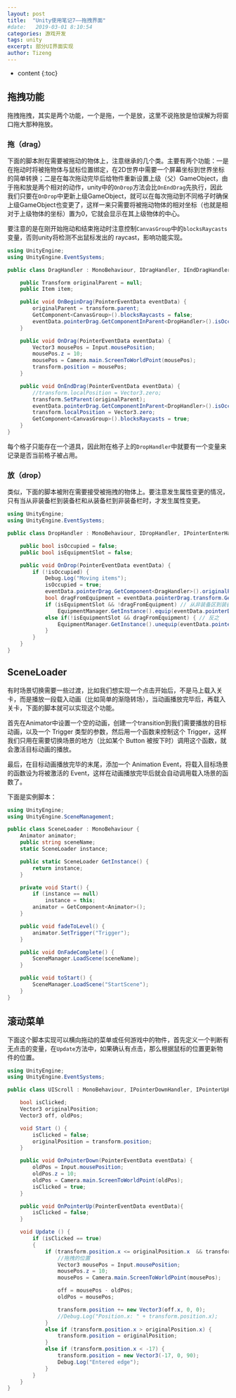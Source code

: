 ```yaml
---
layout: post
title:  "Unity使用笔记7——拖拽界面"
#date:   2019-03-01 8:10:54
categories: 游戏开发
tags: unity
excerpt: 部分UI界面实现
author: Tizeng
---
```


* content
{:toc}

## 拖拽功能

拖拽拖拽，其实是两个功能，一个是拖，一个是放，这里不说拖放是怕误解为将窗口拖大那种拖放。

### 拖（drag）

下面的脚本附在需要被拖动的物体上，注意继承的几个类。主要有两个功能：一是在拖动时将被拖物体与鼠标位置绑定，在2D世界中需要一个屏幕坐标到世界坐标的简单转换；二是在每次拖动完毕后给物件重新设置上级（父）GameObject，由于拖和放是两个相对的动作，unity中的`OnDrop`方法会比`OnEndDrag`先执行，因此我们只要在`OnDrop`中更新上级GameObject，就可以在每次拖动到不同格子时确保上级GameObject也变更了，这样一来只需要将被拖动物体的相对坐标（也就是相对于上级物体的坐标）置为0，它就会显示在其上级物体的中心。

要注意的是在刚开始拖动和结束拖动时注意控制`CanvasGroup`中的`blocksRaycasts`变量，否则unity将检测不出鼠标发出的 raycast，影响功能实现。

```c#
using UnityEngine;
using UnityEngine.EventSystems;

public class DragHandler : MonoBehaviour, IDragHandler, IEndDragHandler, IBeginDragHandler {

    public Transform originalParent = null;
    public Item item;

    public void OnBeginDrag(PointerEventData eventData) {
        originalParent = transform.parent;
        GetComponent<CanvasGroup>().blocksRaycasts = false;
        eventData.pointerDrag.GetComponentInParent<DropHandler>().isOccupied = false;
    }

    public void OnDrag(PointerEventData eventData) {
        Vector3 mousePos = Input.mousePosition;
        mousePos.z = 10;
        mousePos = Camera.main.ScreenToWorldPoint(mousePos);
        transform.position = mousePos;
    }

    public void OnEndDrag(PointerEventData eventData) {
        //transform.localPosition = Vector3.zero;
        transform.SetParent(originalParent);
        eventData.pointerDrag.GetComponentInParent<DropHandler>().isOccupied = true;
        transform.localPosition = Vector3.zero;
        GetComponent<CanvasGroup>().blocksRaycasts = true;
    }
}
```

每个格子只能存在一个道具，因此附在格子上的`DropHandler`中就要有一个变量来记录是否当前格子被占用。

### 放（drop）

类似，下面的脚本被附在需要接受被拖拽的物体上。要注意发生属性变更的情况，只有当从非装备栏到装备栏和从装备栏到非装备栏时，才发生属性变更。

```c#
using UnityEngine;
using UnityEngine.EventSystems;

public class DropHandler : MonoBehaviour, IDropHandler, IPointerEnterHandler {

    public bool isOccupied = false;
    public bool isEquipmentSlot = false;

    public void OnDrop(PointerEventData eventData) {
        if (!isOccupied) {
            Debug.Log("Moving items");
            isOccupied = true;
            eventData.pointerDrag.GetComponent<DragHandler>().originalParent = this.transform;
            bool dragFromEquipment = eventData.pointerDrag.transform.GetComponentInParent<DropHandler>().isEquipmentSlot; // 注意逻辑
            if (isEquipmentSlot && !dragFromEquipment) // 从非装备区到装备区
                EquipmentManager.GetInstance().equip(eventData.pointerDrag.GetComponent<DragHandler>().item);
            else if(!isEquipmentSlot && dragFromEquipment) { // 反之
                EquipmentManager.GetInstance().unequip(eventData.pointerDrag.GetComponent<DragHandler>().item);
            }
        }
    }
}
```

## SceneLoader

有时场景切换需要一些过渡，比如我们想实现一个点击开始后，不是马上载入关卡，而是播放一段载入动画（比如简单的渐隐转场），当动画播放完毕后，再载入关卡，下面的脚本就可以实现这个功能。

首先在Animator中设置一个空的动画，创建一个transition到我们需要播放的目标动画，以及一个 Trigger 类型的参数，然后用一个函数来控制这个 Trigger，这样我们只用在需要切换场景的地方（比如某个 Button 被按下时）调用这个函数，就会激活目标动画的播放。

最后，在目标动画播放完毕的末尾，添加一个 Animation Event，将载入目标场景的函数设为将被激活的 Event，这样在动画播放完毕后就会自动调用载入场景的函数了。

下面是实例脚本：

```c#
using UnityEngine;
using UnityEngine.SceneManagement;

public class SceneLoader : MonoBehaviour {
    Animator animator;
    public string sceneName;
    static SceneLoader instance;

    public static SceneLoader GetInstance() {
        return instance;
    }

    private void Start() {
        if (instance == null)
            instance = this;
        animator = GetComponent<Animator>();
    }

    public void fadeToLevel() {
        animator.SetTrigger("Trigger");
    }

    public void OnFadeComplete() {
        SceneManager.LoadScene(sceneName);
    }

    public void toStart() {
        SceneManager.LoadScene("StartScene");
    }
}
```

## 滚动菜单

下面这个脚本实现可以横向拖动的菜单或任何游戏中的物件，首先定义一个判断有无点击的变量，在`Update`方法中，如果确认有点击，那么根据鼠标的位置更新物件的位置。

```c#
using UnityEngine;
using UnityEngine.EventSystems;

public class UIScroll : MonoBehaviour, IPointerDownHandler, IPointerUpHandler {

    bool isClicked;
    Vector3 originalPosition;
    Vector3 off, oldPos;

    void Start () {
        isClicked = false;
        originalPosition = transform.position;
    }

    public void OnPointerDown(PointerEventData eventData) {
        oldPos = Input.mousePosition;
        oldPos.z = 10;
        oldPos = Camera.main.ScreenToWorldPoint(oldPos);
        isClicked = true;
    }

    public void OnPointerUp(PointerEventData eventData){
        isClicked = false;
    }

    void Update () {
        if (isClicked == true)
        {
            if (transform.position.x <= originalPosition.x  && transform.position.x >= -17) {
                //拖拽的位置
                Vector3 mousePos = Input.mousePosition;
                mousePos.z = 10;
                mousePos = Camera.main.ScreenToWorldPoint(mousePos);

                off = mousePos - oldPos;
                oldPos = mousePos;

                transform.position += new Vector3(off.x, 0, 0);
                //Debug.Log("Position.x: " + transform.position.x);
            }
            else if (transform.position.x > originalPosition.x) {
                transform.position = originalPosition;
            }
            else if (transform.position.x < -17) {
                transform.position = new Vector3(-17, 0, 90);
                Debug.Log("Entered edge");
            }
        }
    }
}
```
